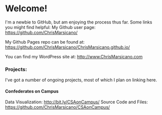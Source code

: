 # Welcome!

I'm a newbie to GitHub, but am enjoying the process thus far. Some links you might find helpful:
My Github user page:
https://github.com/ChrisMarsicano/

My Github Pages repo can be found at:
https://github.com/ChrisMarsicano/ChrisMarsicano.github.io/

You can find my WordPress site at:
http://www.ChrisMarsicano.com

### Projects:
I've got a number of ongoing projects, most of which I plan on linking here.

#### Confederates on Campus
Data Visualization: http://bit.ly/CSAonCampus/
Source Code and Files: https://github.com/ChrisMarsicano/CSAonCampus/
